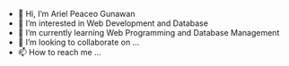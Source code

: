 - 👋 Hi, I’m Ariel Peaceo Gunawan 
- 👀 I’m interested in Web Development and Database
- 🌱 I’m currently learning Web Programming and Database Management
- 💞️ I’m looking to collaborate on ...
- 📫 How to reach me ...

<!---
Kouci01/Kouci01 is a ✨ special ✨ repository because its `README.md` (this file) appears on your GitHub profile.
You can click the Preview link to take a look at your changes.
--->
